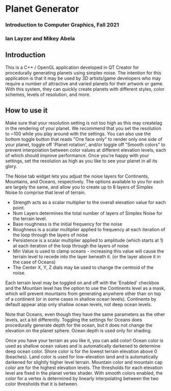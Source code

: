 # Planet Generator

### Introduction to Computer Graphics, Fall 2021
### Ian Layzer and Mikey Abela

## Introduction
This is a C++ / OpenGL application developed in QT Creator for procedurally generating
planets using simplex noise. The intention for this application is that it may be used
by 3D artists/game developers who may require a number of attractive and varied planets
for their artwork or game. With this system, they can quickly create planets with different
styles, color schemes, levels of resolution, and more.

## How to use it
Make sure that your resolution setting is not too high as this may createlag in the rendering 
of your planet. We recommend that you set the resolution to ~100 while you play around with the settings. You can also use the bottom toggle button that reads "One face only" to render only one side of your planet, toggle off 'Planet rotation', and/or toggle off "Smooth colors" to prevent interpolation between color values at different elevation levels, each of which should improve performance. Once you're happy with your settings, set the resolution as high as you like to see your planet in all its glory.

The Noise tab widget lets you adjust the noise layers for Continents, Mountains, and Oceans, respectively. The options available to you for each are largely the same, and allow you to create up to 8 layers of Simplex Noise to comprise that level of terrain. 
  - Strength acts as a scalar multiplier to the overall elevation value for each point.
  - Num Layers determines the total number of layers of Simplex Noise for the terrain level.
  - Base roughness is the initial frequency for the noise
  - Roughness is a scalar multiplier applied to frequency at each iteration of the loop through the layers of noise
  - Persistence is a scalar multiplier applied to amplitude (which starts at 1) at each iteration of the loop through the layers of noise
  - Min Value is used to clamp oceans - increasing this value will cause the terrain level to recede into the layer beneath it. (or the layer above it in the case of Oceans)
  - The Center X, Y, Z dials may be used to change the centroid of the noise.

Each terrain level may be toggled on and off with the 'Enabled' checkbox and the Mountain level has the option to use the Continents level as a mask, which will prevent mountains from generating anywhere other than on top of a continent (or in some cases in shallow ocean levels). Continents by default appear atop only shallow ocean levels, not deep ocean levels.

Note that Oceans, even though they have the same parameters as the other levels, act a bit differently. Toggling the settings for Oceans does procedurally generate depth for the ocean, but it does not change the elevation on the planet sphere. Ocean depth is used only for shading.

Once you have your terrain as you like it, you can add color! Ocean color is used as shallow ocean values and is automatically darkened to determine deep ocean color. Shore color is for the lowest terrain elevation above 0 (beaches). Land color is used for low-elevation land and is automatically darkened for slightly higher level terrain. Mountain color and mountain cap color are for the highest elevation levels. The thresholds for each elevation level are fixed in the planet vertex shader. With smooth colors enabled, the color for a vertex is determined by linearly interpolating between the two color thresholds that it is between.





